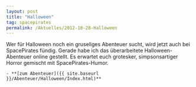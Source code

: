 ```yaml
---
layout: post
title: "Halloween"
tag: spacepirates
permalink: /Aktuelles/2012-10-28-Halloween
---
```



Wer für Halloween noch ein gruseliges Abenteuer sucht, wird jetzt auch bei SpacePirates fündig. Gerade habe ich das überarbeitete Halloween-Abenteuer online gestellt. Es erwartet euch grotesker, simpsonsartiger Horror gemischt mit SpacePirates-Humor.

	- **[zum Abenteuer]({{ site.baseurl }}/Abenteuer/Halloween/Index.html)**


